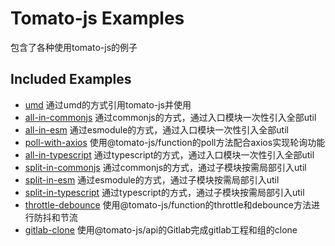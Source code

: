 # Tomato-js Examples

包含了各种使用tomato-js的例子


## Included Examples

- [umd](https://github.com/tomato-js/examples/tree/master/umd) 通过umd的方式引用tomato-js并使用
- [all-in-commonjs](https://github.com/tomato-js/examples/tree/master/all-in-commonjs) 通过commonjs的方式，通过入口模块一次性引入全部util
- [all-in-esm](https://github.com/tomato-js/examples/tree/master/all-in-esm) 通过esmodule的方式，通过入口模块一次性引入全部util
- [poll-with-axios](https://github.com/tomato-js/examples/tree/master/poll-with-axios) 使用@tomato-js/function的poll方法配合axios实现轮询功能
- [all-in-typescript](https://github.com/tomato-js/examples/tree/master/all-in-typescript) 通过typescript的方式，通过入口模块一次性引入全部util
- [split-in-commonjs](https://github.com/tomato-js/examples/tree/master/split-in-commonjs) 通过commonjs的方式，通过子模块按需局部引入util
- [split-in-esm](https://github.com/tomato-js/examples/tree/master/split-in-esm) 通过esmodule的方式，通过子模块按需局部引入util
- [split-in-typescript](https://github.com/tomato-js/examples/tree/master/split-in-typescript) 通过typescript的方式，通过子模块按需局部引入util
- [throttle-debounce](https://github.com/tomato-js/examples/tree/master/throttle-debounce) 使用@tomato-js/function的throttle和debounce方法进行防抖和节流
- [gitlab-clone](https://github.com/tomato-js/examples/tree/master/gitlab-clone) 使用@tomato-js/api的Gitlab完成gitlab工程和组的clone